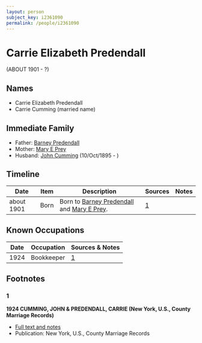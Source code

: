 ```yaml
---
layout: person
subject_key: i2361090
permalink: /people/i2361090
---
```


# Carrie Elizabeth Predendall
(ABOUT 1901 - ?)

## Names

* Carrie Elizabeth Predendall
* Carrie Cumming (married name)

## Immediate Family

* Father: [Barney Predendall](./@69952770@-barney-predendall-b-d.md)
* Mother: [Mary E Prey](./@37901232@-mary-e-prey-b-d.md)
* Husband: [John Cumming](./@7323242@-john-cumming-b1895-10-10-d.md) (10/Oct/1895 - )

## Timeline

Date | Item | Description | Sources | Notes
---|---|---|---|---
about 1901 | Born | Born to [Barney Predendall](./@69952770@-barney-predendall-b-d.md) and [Mary E Prey](./@37901232@-mary-e-prey-b-d.md). | [1](#1) | 

## Known Occupations

Date | Occupation | Sources & Notes
---|---|---
1924 | Bookkeeper | [1](#1)

## Footnotes

### 1

**1924 CUMMING, JOHN & PREDENDALL, CARRIE (New York, U.S., County Marriage Records)**

* [Full text and notes](../sources/@6485546@-1924-cumming,-john-&-predendall,-carrie-new-york,-u.s.,-county-marriage-records-.md)
* Publication: New York, U.S., County Marriage Records

